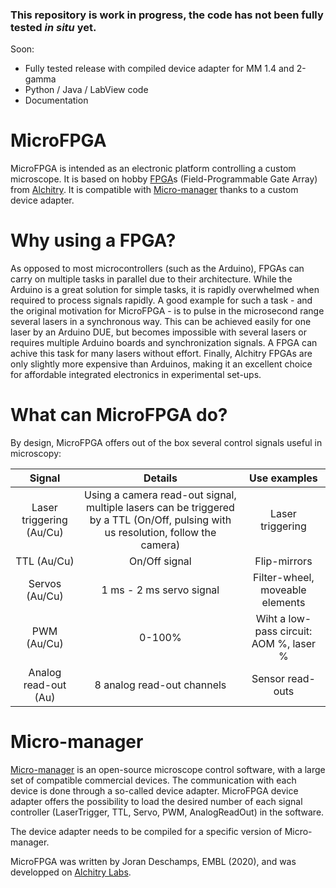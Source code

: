 ### This repository is work in progress, the code has not been fully tested *in situ* yet. 

Soon:

- Fully tested release with compiled device adapter for MM 1.4 and 2-gamma
- Python / Java / LabView code
- Documentation



# MicroFPGA

MicroFPGA is intended as an electronic platform controlling a custom microscope. It is based on hobby [FPGA](https://en.wikipedia.org/wiki/Field-programmable_gate_array "Wikipedia")s (Field-Programmable Gate Array) from [Alchitry](https://alchitry.com/collections/all). It is compatible with [Micro-manager](https://micro-manager.org/ "Micro-manager website")  thanks to a custom device adapter. 

# Why using a FPGA?

As opposed to most microcontrollers (such as the Arduino), FPGAs can carry on multiple tasks in parallel due to their architecture. While the Arduino is a great solution for simple tasks, it is rapidly overwhelmed when required to process signals rapidly. A good example for such a task - and the original motivation for MicroFPGA - is to pulse in the microsecond range several lasers in a synchronous way. This can be achieved easily for one laser by an Arduino DUE, but becomes impossible with several lasers or requires multiple Arduino boards and synchronization signals. A FPGA can achive this task for many lasers without effort. Finally, Alchitry FPGAs are only slightly more expensive than Arduinos, making it an excellent choice for affordable integrated electronics in experimental set-ups. 

# What can MicroFPGA do?

By design, MicroFPGA  offers out of the box several control signals useful in microscopy:

|          Signal          |                           Details                            |              Use examples               |
| :----------------------: | :----------------------------------------------------------: | :-------------------------------------: |
| Laser triggering (Au/Cu) | Using a camera read-out signal, multiple lasers can be triggered by a TTL (On/Off, pulsing with us resolution, follow the camera) |            Laser triggering             |
|       TTL (Au/Cu)        |                        On/Off signal                         |              Flip-mirrors               |
|      Servos (Au/Cu)      |                   1 ms - 2 ms servo signal                   |     Filter-wheel, moveable elements     |
|       PWM (Au/Cu)        |                            0-100%                            | Wiht a low-pass circuit: AOM %, laser % |
|   Analog read-out (Au)   |                  8 analog read-out channels                  |            Sensor read-outs             |

# Micro-manager

[Micro-manager](https://micro-manager.org/ "Micro-manager website") is an open-source microscope control software, with a large set of compatible commercial devices. The communication with each device is done through a so-called device adapter. MicroFPGA device adapter offers the possibility to load the desired number of each signal controller (LaserTrigger, TTL, Servo, PWM, AnalogReadOut) in the software. 

The device adapter needs to be compiled for a specific version of Micro-manager.

MicroFPGA was written by Joran Deschamps, EMBL (2020), and was developped on [Alchitry Labs](https://alchitry.com/pages/alchitry-labs).
